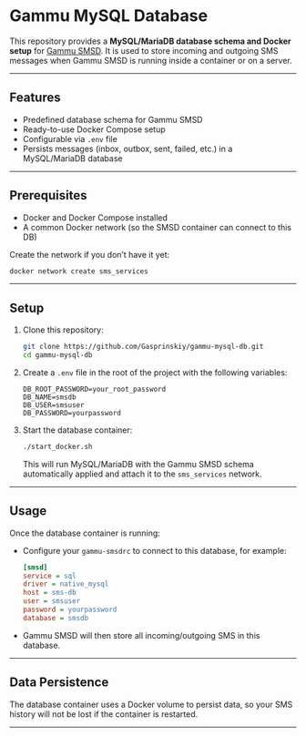 # Gammu MySQL Database

This repository provides a **MySQL/MariaDB database schema and Docker setup** for [Gammu SMSD](https://wammu.eu/docs/manual/smsd/).
It is used to store incoming and outgoing SMS messages when Gammu SMSD is running inside a container or on a server.

---

## Features

- Predefined database schema for Gammu SMSD
- Ready-to-use Docker Compose setup
- Configurable via `.env` file
- Persists messages (inbox, outbox, sent, failed, etc.) in a MySQL/MariaDB database

---

## Prerequisites

- Docker and Docker Compose installed
- A common Docker network (so the SMSD container can connect to this DB)

Create the network if you don’t have it yet:

```bash
docker network create sms_services
````

---

## Setup

1. Clone this repository:

   ```bash
   git clone https://github.com/Gasprinskiy/gammu-mysql-db.git
   cd gammu-mysql-db
   ```

2. Create a `.env` file in the root of the project with the following variables:

   ```env
   DB_ROOT_PASSWORD=your_root_password
   DB_NAME=smsdb
   DB_USER=smsuser
   DB_PASSWORD=yourpassword
   ```

3. Start the database container:

   ```bash
   ./start_docker.sh
   ```

   This will run MySQL/MariaDB with the Gammu SMSD schema automatically applied and attach it to the `sms_services` network.

---

## Usage

Once the database container is running:

* Configure your `gammu-smsdrc` to connect to this database, for example:

  ```ini
  [smsd]
  service = sql
  driver = native_mysql
  host = sms-db
  user = smsuser
  password = yourpassword
  database = smsdb
  ```

* Gammu SMSD will then store all incoming/outgoing SMS in this database.

---

## Data Persistence

The database container uses a Docker volume to persist data, so your SMS history will not be lost if the container is restarted.

---
